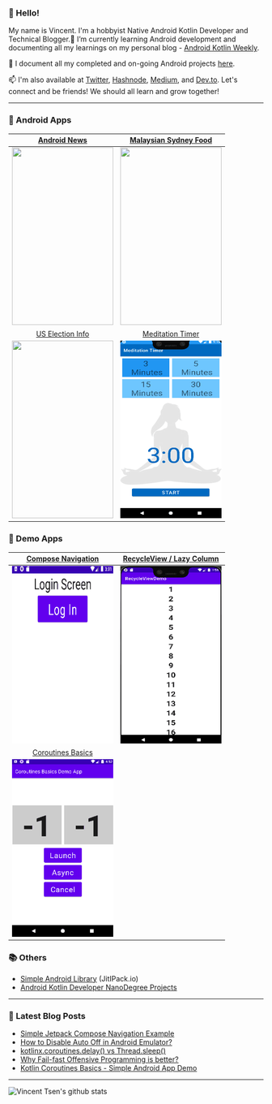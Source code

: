 ### 👋 Hello!

My name is Vincent. I'm a hobbyist Native Android Kotlin Developer and Technical Blogger.🌱 I’m currently learning Android development and documenting all my learnings on my personal blog - [Android Kotlin Weekly](https://vtsen.hashnode.dev/).

💞️ I document all my completed and on-going Android projects [here](https://vtsen.hashnode.dev/projects).

📫 I'm also available at [Twitter](https://twitter.com/vinchamp77), [Hashnode](https://hashnode.com/@vtsen), [Medium](https://vtsen.medium.com/), and [Dev.to](https://dev.to/vtsen). Let's connect and be friends! We should all learn and grow together!


---
### 📱 Android Apps

[Android News](https://github.com/vinchamp77/AndroidNews) | [Malaysian Sydney Food](https://github.com/vinchamp77/MalaysianSydneyFood)
:-------------------------:|:-------------------------:
<img src="https://github.com/vinchamp77/AndroidNews/blob/master/screenshots/Android_News_Overview.gif" width="200" height="350" /> | <img src="https://github.com/vinchamp77/MalaysianSydneyFood/blob/master/app/src/main/malaysian_sydney_food_app.gif" width="200" height="350" /> 
[US Election Info](https://github.com/vinchamp77/USElectionInfo) | [Meditation Timer](https://github.com/vinchamp77/MeditationTimer)
<img src="https://github.com/vinchamp77/USElectionInfo/blob/master/app/src/main/completed_android_kotlin_developer_nanodegree_projects_05.gif" width="200" height="350" /> | <img src="https://github.com/vinchamp77/MeditationTimer/blob/master/app/src/main/meditation_timer_screenshot_animation.gif" width="200" height="350" />

### 📱 Demo Apps
[Compose Navigation](https://github.com/vinchamp77/Demo_SimpleNavigationCompose) | [RecycleView / Lazy Column](https://github.com/vinchamp77/Demo_SimpleRecycleView)
:-------------------------:|:-------------------------:
<img src="https://github.com/vinchamp77/Demo_SimpleNavigationCompose/blob/master/screenshots/Simple_Jetpack_Compose_Navigation_Example_01.gif" width="200" height="350" /> | <img src="https://github.com/vinchamp77/Demo_SimpleRecycleView/blob/master/screenshots/Android_RecycleView_Demo_01.gif" width="200" height="350" />
[Coroutines Basics](https://github.com/vinchamp77/Demo_CoroutinesBasics) | |
<img src="https://github.com/vinchamp77/Demo_CoroutinesBasics/blob/master/screenshots/Kotlin_Coroutines_Basics_Simple_Android_App_Demo_01.gif" width="200" height="350" /> | |

### 📚 Others
- [Simple Android Library](https://github.com/vinchamp77/demo-simple-android-lib) (JitIPack.io)
- [Android Kotlin Developer NanoDegree Projects](https://vtsen.hashnode.dev/android-kotlin-developer-nanodegree-projects-review)

---

### 📝 Latest Blog Posts
<!-- BLOG-POST-LIST:START -->
- [Simple Jetpack Compose Navigation Example](https://vtsen.hashnode.dev/simple-jetpack-compose-navigation-example)
- [How to Disable Auto Off in Android Emulator?](https://vtsen.hashnode.dev/how-to-disable-auto-off-in-android-emulator)
- [kotlinx.coroutines.delay&lpar;&rpar; vs Thread.sleep&lpar;&rpar;](https://vtsen.hashnode.dev/kotlinxcoroutinesdelay-vs-threadsleep)
- [Why Fail-fast Offensive Programming is better?](https://vtsen.hashnode.dev/why-fail-fast-offensive-programming-is-better)
- [Kotlin Coroutines Basics - Simple Android App Demo](https://vtsen.hashnode.dev/kotlin-coroutines-basics-simple-android-app-demo)
<!-- BLOG-POST-LIST:END -->

---

![Vincent Tsen's github stats](https://github-readme-stats.vercel.app/api?username=vinchamp77&show_icons=true&count_private=true&hide=issues,prs)

<!---
vinchamp77/vinchamp77 is a ✨ special ✨ repository because its `README.md` (this file) appears on your GitHub profile.
You can click the Preview link to take a look at your changes.
- 👋 Hi, I’m @vinchamp77
- 👀 I’m interested in ...
- 🌱 I’m currently learning ...
- 💞️ I’m looking to collaborate on ...
- 📫 How to reach me ...
--->
